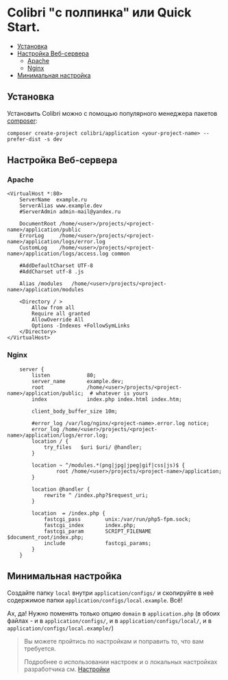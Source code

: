 Colibri "с полпинка" или Quick Start.
======================================

- [Установка](#Установка)
- [Настройка Веб-сервера](#Настройка-Веб-сервера)
  - [Apache](#apache)
  - [Nginx](#nginx)
- [Минимальная настройка](#Минимальная-настройка)

Установка
---------

Установить Colibri можно с помощью популярного менеджера пакетов [composer](https://getcomposer.org/):
    
    composer create-project colibri/application <your-project-name> --prefer-dist -s dev


Настройка Веб-сервера
---------------------

### Apache

```
<VirtualHost *:80>
	ServerName  example.ru
	ServerAlias www.example.dev
	#ServerAdmin admin-mail@yandex.ru

	DocumentRoot /home/<user>/projects/<project-name>/application/public
	ErrorLog     /home/<user>/projects/<project-name>/application/logs/error.log
	CustomLog    /home/<user>/projects/<project-name>/application/logs/access.log common

	#AddDefaultCharset UTF-8
	#AddCharset utf-8 .js

	Alias /modules   /home/<user>/projects/<project-name>/application/modules

	<Directory / >
		Allow from all
		Require all granted
		AllowOverride All
		Options -Indexes +FollowSymLinks
	</Directory>
</VirtualHost>
```

### Nginx

```
    server {
        listen            80;
        server_name       example.dev;
        root              /home/<user>/projects/<project-name>/application/public;  # whatever is yours
        index             index.php index.html index.htm;

        client_body_buffer_size 10m;

        #error_log /var/log/nginx/<project-name>.error.log notice;
        error_log /home/<user>/projects/<project-name>/application/logs/error.log;
        location / {
            try_files   $uri $uri/ @handler;
        }
 
        location ~ ^/modules.*(png|jpg|jpeg|gif|css|js)$ {
                root /home/<user>/projects/<project-name>/application;
        }

        location @handler {
            rewrite ^ /index.php?$request_uri;
        }
 
        location  = /index.php {
            fastcgi_pass        unix:/var/run/php5-fpm.sock;
            fastcgi_index       index.php;
            fastcgi_param       SCRIPT_FILENAME $document_root/index.php;
            include             fastcgi_params;
        }
    }
```


Минимальная настройка
---------------------

Создайте папку `local` внутри `application/configs/` и скопируйте в неё содержимое
папки `application/configs/local.example`. Всё!

Ах, да! Нужно поменять только опцию `domain` в `application.php` (в обоих файлах - и в `application/configs/`, и в `application/configs/local/`, и в `application/configs/local.example/`)

> Вы можете пройтись по настройкам и поправить то, что вам требуется.
> 
> Подробнее о использовании настроек и о локальных настройках разработчика см. [Настройки](/config.md)



